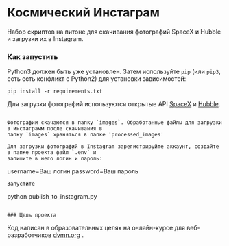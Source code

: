 # Космический Инстаграм

Набор скриптов на питоне для скачивания фотографий SpaceX и Hubble и загрузки их в Instagram.

### Как запустить

Python3 должен быть уже установлен.
Затем используйте `pip` (или `pip3`, есть есть конфликт с Python2) для установки зависимостей:
```
pip install -r requirements.txt
```

Для загрузки фотографий используются открытые API [SpaceX](https://github.com/r-spacex/SpaceX-API) и [Hubble](http://hubblesite.org/api/documentation).

```

Фотографии скачаются в папку `images`. Обработанные файлы для загрузки в инстаграмм после скачивания в 
папку `images` храняться в папке 'processed_images'

Для загрузки фотографий в Instagram зарегистрируйте аккаунт, создайте в папке проекта файл `.env` и 
запишите в него логин и пароль:
```
username=Ваш логин
password=Ваш пароль
```
Запустите

```
python publish_to_instagram.py
```

### Цель проекта
```
Код написан в образовательных целях на онлайн-курсе для веб-разработчиков [dvmn.org](https://dvmn.org/) .
